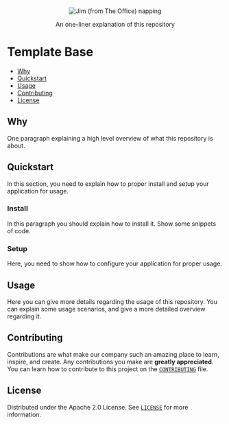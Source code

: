 <p align="center">
  <br>
   <img src="https://media.giphy.com/media/JstFYY8FwlBm48n7De/giphy.gif" alt="Jim (from The Office) napping" title="Execution Mode header's GIF" />
  <br>
</p>
<p align="center">
An one-liner explanation of this repository
</p>

# Template Base

* [Why](#why)
* [Quickstart](#quickstart)
* [Usage](#usage)
* [Contributing](#contributing)
* [License](#license)

## Why

One paragraph explaining a high level overview of what this repository is about.

## Quickstart

In this section, you need to explain how to proper install and setup your application for usage.

### Install

In this paragraph you should explain how to install it. Show some snippets of code.

### Setup

Here, you need to show how to configure your application for proper usage.

## Usage

Here you can give more details regarding the usage of this repository. You can explain some usage scenarios, and give a more detailed overview regarding it.

## Contributing

Contributions are what make our company such an amazing place to learn, inspire, and create. Any contributions you make are **greatly appreciated**. You can learn how to contribute to this project on the [`CONTRIBUTING`][contributing] file.

## License

Distributed under the Apache 2.0 License. See [`LICENSE`][license] for more information.

[contributing]: CONTRIBUTING.md
[license]: LICENSE